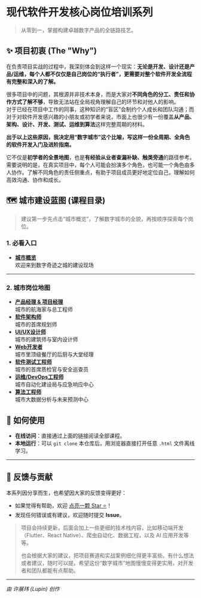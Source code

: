 # 现代软件开发核心岗位培训系列

> 从零到一，掌握构建卓越数字产品的全链路技艺。

## ✨ 项目初衷 (The "Why")

在负责项目实战的过程中，我深刻体会到这样一个现实：**无论是开发、设计还是产品/运维，每个人都不仅仅是自己岗位的“执行者”，更需要对整个软件开发全流程有完整和深入的了解。**

很多项目中的问题，其根源并非技术本身，而是大家对**不同角色的分工、责任和协作方式了解不够**，导致无法站在全局视角理解自己的环节和对他人的影响。  
对于已经在项目中工作的同事，这种知识的“盲区”会制约个人成长和团队沟通；而对于对软件开发感兴趣的小朋友或初学者来说，市面上也很少有一份覆盖**从产品、架构、设计、开发、测试、运维到算法**这样完整周期的材料。

**出于以上这些原因，我决定用“数字城市”这个比喻，写这样一份全周期、全角色的软件开发入门及进阶指南。**

它不仅是**初学者的全景地图**，也是**有经验从业者查漏补缺、触类旁通**的路径参考。  
需要说明的是，在真实项目中，每个人可能会扮演多个角色，也可能一个角色由多人协作。了解不同角色的责任侧重点，有助于项目成员更好地定位自己，理解如何高效沟通、协作和成长。

## 🗺️ 城市建设蓝图 (课程目录)

> 建议第一步先点击“城市概览”，了解数字城市的全貌，再按顺序探索每个岗位。

### 1. 必看入口

- **[城市概览](https://leadingthink.github.io/digital-city-tutorial/src/index.html)**  
  欢迎来到数字奇迹之城的建设现场

---

### 2. 城市岗位地图

- **[产品经理 & 项目经理](https://leadingthink.github.io/digital-city-tutorial/src/01_product_project_manager.html)**  
  城市的航海家与总工程师
- **[软件架构师](https://leadingthink.github.io/digital-city-tutorial/src/02_software_architect.html)**  
  城市的首席规划师
- **[UI/UX设计师](https://leadingthink.github.io/digital-city-tutorial/src/03_ui_ux_designer.html)**  
  城市的建筑师与室内设计师
- **[Web开发者](https://leadingthink.github.io/digital-city-tutorial/src/04_web_developer.html)**  
  城市里顶级餐厅的后厨与大堂经理
- **[软件测试工程师](https://leadingthink.github.io/digital-city-tutorial/src/05_software_tester.html)**  
  城市的首席质检官与安全巡查员
- **[运维/DevOps工程师](https://leadingthink.github.io/digital-city-tutorial/src/06_devops_engineer.html)**  
  城市自动化建设局与应急响应中心
- **[算法工程师](https://leadingthink.github.io/digital-city-tutorial/src/07_algorithm_engineer.html)**  
  城市大数据分析与未来预测中心


## 🚀 如何使用

*   **在线访问**：直接通过上面的链接阅读全部课程。
*   **本地运行**：可以 `git clone` 本仓库后，用浏览器直接打开任意 `.html` 文件离线学习。


---

## 🌟 反馈与贡献

本系列因分享而生，也希望因大家的反馈变得更好：

* 如果觉得有帮助，欢迎 [点亮一颗 Star ⭐](https://github.com/LeadingThink/digital-city-tutorial/)！
* 发现任何错误或有建议，欢迎随时提交 **Issue**。


> 项目会持续更新，后面会加上一些更细的技术栈内容，比如移动端开发（Flutter、React Native）、爬虫自动化、数据工程，以及 AI 应用开发等等。  
>  
> 也会根据大家的建议，把项目赛道和实战案例细化得更丰富些。有什么想法或者建议，随时可以提。希望这份“数字城市”地图慢慢变得更实用，对开发者和团队都能有点帮助。

---

*由 许展玮 (Lupin) 创作*


